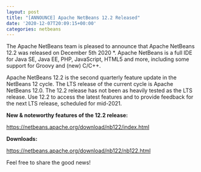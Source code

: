 ```yaml
---
layout: post
title: "[ANNOUNCE] Apache NetBeans 12.2 Released"
date: '2020-12-07T20:09:15+00:00'
categories: netbeans
---
```

<p>The Apache NetBeans team is pleased to announce that Apache NetBeans 12.2 was released on December 5th 2020 *.  Apache NetBeans is a full IDE for Java SE, Java EE, PHP, JavaScript, HTML5 and more, including some support for Groovy and (new) C/C++.</p>

<p>Apache NetBeans 12.2 is the second quarterly feature update in the NetBeans 12 cycle.  The LTS release of the current cycle is Apache NetBeans 12.0. The 12.2 release has not been as heavily tested as the LTS release. Use 12.2 to access the latest features and to provide feedback for the next LTS release, scheduled for mid-2021.</p>

<p><b>New & noteworthy features of the 12.2 release:</b></p>

<p><a href="https://netbeans.apache.org/download/nb122/index.html">https://netbeans.apache.org/download/nb122/index.html</a></p>

<p><b>Downloads:</b></p>

<p><a href="https://netbeans.apache.org/download/nb122/nb122.html">https://netbeans.apache.org/download/nb122/nb122.html</a></p>

<p>Feel free to share the good news!</p>
